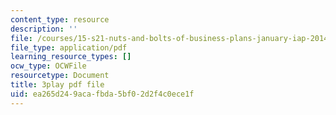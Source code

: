 ```yaml
---
content_type: resource
description: ''
file: /courses/15-s21-nuts-and-bolts-of-business-plans-january-iap-2014/ea265d249acafbda5bf02d2f4c0ece1f_Lau7bwQAWr4.pdf
file_type: application/pdf
learning_resource_types: []
ocw_type: OCWFile
resourcetype: Document
title: 3play pdf file
uid: ea265d24-9aca-fbda-5bf0-2d2f4c0ece1f
---
```

